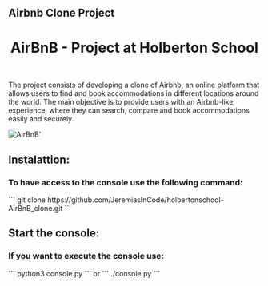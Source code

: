 ## Airbnb Clone Project

<h1 align="center">AirBnB - Project at Holberton School</h1>
<br>

The project consists of developing a clone of Airbnb, an online platform that allows users to find and book accommodations in different locations around the world. The main objective is to provide users with an Airbnb-like experience, where they can search, compare and book accommodations easily and securely.

![AirBnB](https://github.com/JeremiasInCode/holbertonschool-AirBnB_clone/assets/80486569/dce407ed-aafa-4741-8019-bdb02936665b)'


<h2> Instalattion: </h2>
<h3> To have access to the console use the following command: </h3>
```
git clone https://github.com/JeremiasInCode/holbertonschool-AirBnB_clone.git
```

<h2> Start the console: </h2>
<h3>If you want to execute the console use:</h3>
```
python3 console.py
```
or
```
./console.py
```


